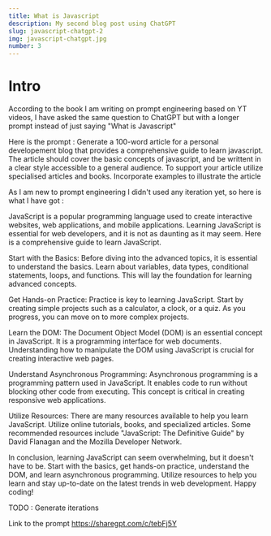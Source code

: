 ```yaml
---
title: What is Javascript
description: My second blog post using ChatGPT
slug: javascript-chatgpt-2
img: javascript-chatgpt.jpg
number: 3
---
```


# Intro

According to the book I am writing on prompt engineering based on YT videos, I have asked the same question to ChatGPT but with a longer prompt instead of just saying "What is Javascript"

Here is the prompt : Generate a 100-word article for a personal developement blog that provides a comprehensive guide to learn javascript. The article should cover the basic concepts of javascript, and be writtent in a clear style accessible to a general audience. To support your article utilize specialised articles and books. Incorporate examples to illustrate the article

As I am new to prompt engineering I didn't used any iteration yet, so here is what I have got :

JavaScript is a popular programming language used to create interactive websites, web applications, and mobile applications. Learning JavaScript is essential for web developers, and it is not as daunting as it may seem. Here is a comprehensive guide to learn JavaScript.

Start with the Basics: Before diving into the advanced topics, it is essential to understand the basics. Learn about variables, data types, conditional statements, loops, and functions. This will lay the foundation for learning advanced concepts.

Get Hands-on Practice: Practice is key to learning JavaScript. Start by creating simple projects such as a calculator, a clock, or a quiz. As you progress, you can move on to more complex projects.

Learn the DOM: The Document Object Model (DOM) is an essential concept in JavaScript. It is a programming interface for web documents. Understanding how to manipulate the DOM using JavaScript is crucial for creating interactive web pages.

Understand Asynchronous Programming: Asynchronous programming is a programming pattern used in JavaScript. It enables code to run without blocking other code from executing. This concept is critical in creating responsive web applications.

Utilize Resources: There are many resources available to help you learn JavaScript. Utilize online tutorials, books, and specialized articles. Some recommended resources include "JavaScript: The Definitive Guide" by David Flanagan and the Mozilla Developer Network.

In conclusion, learning JavaScript can seem overwhelming, but it doesn't have to be. Start with the basics, get hands-on practice, understand the DOM, and learn asynchronous programming. Utilize resources to help you learn and stay up-to-date on the latest trends in web development. Happy coding!

TODO : Generate iterations

Link to the prompt https://sharegpt.com/c/tebFj5Y
